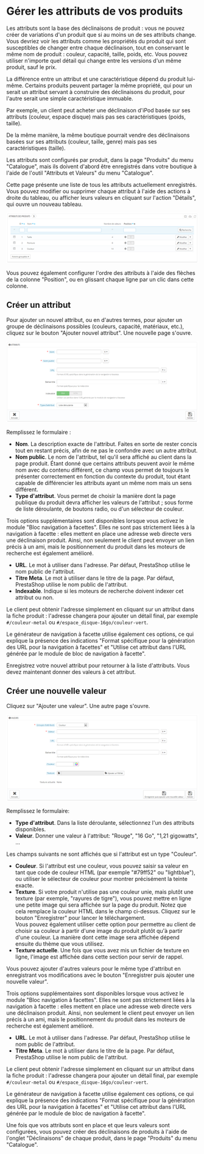 # Gérer les attributs de vos produits

Les attributs sont la base des déclinaisons de produit : vous ne pouvez créer de variations d'un produit que si au moins un de ses attributs change.\
Vous devriez voir les attributs comme les propriétés du produit qui sont susceptibles de changer entre chaque déclinaison, tout en conservant le même nom de produit : couleur, capacité, taille, poids, etc. Vous pouvez utiliser n'importe quel détail qui change entre les versions d'un même produit, sauf le prix.

La différence entre un attribut et une caractéristique dépend du produit lui-même. Certains produits peuvent partager la même propriété, qui pour un serait un attribut servant à construire des déclinaisons du produit, pour l'autre serait une simple caractéristique immuable.

Par exemple, un client peut acheter une déclinaison d'iPod basée sur ses attributs (couleur, espace disque) mais pas ses caractéristiques (poids, taille).

De la même manière, la même boutique pourrait vendre des déclinaisons basées sur ses attributs (couleur, taille, genre) mais pas ses caractéristiques (taille).

Les attributs sont configurés par produit, dans la page "Produits" du menu "Catalogue", mais ils doivent d'abord être enregistrés dans votre boutique à l'aide de l'outil "Attributs et Valeurs" du menu "Catalogue".

Cette page présente une liste de tous les attributs actuellement enregistrés. Vous pouvez modifier ou supprimer chaque attribut à l'aide des actions à droite du tableau, ou afficher leurs valeurs en cliquant sur l'action "Détails", qui ouvre un nouveau tableau.

![](../../../.gitbook/assets/23038557.png)

Vous pouvez également configurer l'ordre des attributs à l'aide des flèches de la colonne "Position", ou en glissant chaque ligne par un clic dans cette colonne.

## Créer un attribut <a href="#gererlesattributsdevosproduits-creerunattribut" id="gererlesattributsdevosproduits-creerunattribut"></a>

Pour ajouter un nouvel attribut, ou en d'autres termes, pour ajouter un groupe de déclinaisons possibles (couleurs, capacité, matériaux, etc.), cliquez sur le bouton "Ajouter nouvel attribut". Une nouvelle page s'ouvre.

![](../../../.gitbook/assets/23038558.png)

Remplissez le formulaire :

* **Nom**. La description exacte de l'attribut. Faites en sorte de rester concis tout en restant précis, afin de ne pas le confondre avec un autre attribut.
* **Nom public**. Le nom de l'attribut, tel qu'il sera affiché au client dans la page produit. Étant donné que certains attributs peuvent avoir le même nom avec du contenu différent, ce champ vous permet de toujours le présenter correctement en fonction du contexte du produit, tout étant capable de différencier les attributs ayant un même nom mais un sens différent.
* **Type d'attribut**. Vous permet de choisir la manière dont la page publique du produit devra afficher les valeurs de l'attribut ; sous forme de liste déroulante, de boutons radio, ou d'un sélecteur de couleur.

Trois options supplémentaires sont disponibles lorsque vous activez le module "Bloc navigation à facettes". Elles ne sont pas strictement liées à la navigation à facette : elles mettent en place une adresse web directe vers une déclinaison produit. Ainsi, non seulement le client peut envoyer un lien précis à un ami, mais le positionnement du produit dans les moteurs de recherche est également amélioré.

* **URL**. Le mot à utiliser dans l'adresse. Par défaut, PrestaShop utilise le nom public de l'attribut.
* **Titre Meta**. Le mot à utiliser dans le titre de la page. Par défaut, PrestaShop utilise le nom public de l'attribut.
* **Indexable**. Indique si les moteurs de recherche doivent indexer cet attribut ou non.

Le client peut obtenir l'adresse simplement en cliquant sur un attribut dans la fiche produit : l'adresse changera pour ajouter un détail final, par exemple `#/couleur-metal` ou `#/espace_disque-16go/couleur-vert`.

Le générateur de navigation à facette utilise également ces options, ce qui explique la présence des indications "Format spécifique pour la génération des URL pour la navigation à facettes" et "Utilise cet attribut dans l'URL générée par le module de bloc de navigation à facette".

Enregistrez votre nouvel attribut pour retourner à la liste d'attributs. Vous devez maintenant donner des valeurs à cet attribut.

## Créer une nouvelle valeur <a href="#gererlesattributsdevosproduits-creerunenouvellevaleur" id="gererlesattributsdevosproduits-creerunenouvellevaleur"></a>

Cliquez sur "Ajouter une valeur". Une autre page s'ouvre.

![](../../../.gitbook/assets/23038560.png)

Remplissez le formulaire:

* **Type d'attribut**. Dans la liste déroulante, sélectionnez l'un des attributs disponibles.
* **Valeur**. Donner une valeur à l'attribut: "Rouge", "16 Go", "1,21 gigowatts", ...

Les champs suivants ne sont affichés que si l'attribut est un type "Couleur".

* **Couleur**. Si l'attribut est une couleur, vous pouvez saisir sa valeur en tant que code de couleur HTML (par exemple "#79ff52" ou "lightblue"), ou utiliser le sélecteur de couleur pour montrer précisément la teinte exacte.
* **Texture**. Si votre produit n'utilise pas une couleur unie, mais plutôt une texture (par exemple, "rayures de tigre"), vous pouvez mettre en ligne une petite image qui sera affichée sur la page du produit. Notez que cela remplace la couleur HTML dans le champ ci-dessus. Cliquez sur le bouton "Enregistrer" pour lancer le téléchargement.\
  Vous pouvez également utiliser cette option pour permettre au client de choisir sa couleur à partir d'une image du produit plutôt qu'à partir d'une couleur. La manière dont cette image sera affichée dépend ensuite du thème que vous utilisez.
* **Texture actuelle**. Une fois que vous avez mis un fichier de texture en ligne, l'image est affichée dans cette section pour servir de rappel.

Vous pouvez ajouter d'autres valeurs pour le même type d'attribut en enregistrant vos modifications avec le bouton "Enregistrer puis ajouter une nouvelle valeur".

Trois options supplémentaires sont disponibles lorsque vous activez le module "Bloc navigation à facettes". Elles ne sont pas strictement liées à la navigation à facette : elles mettent en place une adresse web directe vers une déclinaison produit. Ainsi, non seulement le client peut envoyer un lien précis à un ami, mais le positionnement du produit dans les moteurs de recherche est également amélioré.

* **URL**. Le mot à utiliser dans l'adresse. Par défaut, PrestaShop utilise le nom public de l'attribut.
* **Titre Meta**. Le mot à utiliser dans le titre de la page. Par défaut, PrestaShop utilise le nom public de l'attribut.

Le client peut obtenir l'adresse simplement en cliquant sur un attribut dans la fiche produit : l'adresse changera pour ajouter un détail final, par exemple `#/couleur-metal` ou `#/espace_disque-16go/couleur-vert`.

Le générateur de navigation à facette utilise également ces options, ce qui explique la présence des indications "Format spécifique pour la génération des URL pour la navigation à facettes" et "Utilise cet attribut dans l'URL générée par le module de bloc de navigation à facette".

Une fois que vos attributs sont en place et que leurs valeurs sont configurées, vous pouvez créer des déclinaisons de produits à l'aide de l'onglet "Déclinaisons" de chaque produit, dans le page "Produits" du menu "Catalogue".
